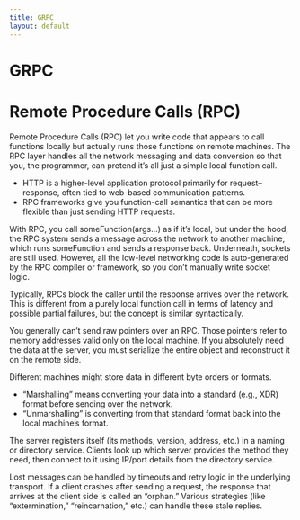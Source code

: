 ```yaml
---
title: GRPC
layout: default
---
```


# GRPC
# Remote Procedure Calls (RPC)
Remote Procedure Calls (RPC) let you write code that appears to call functions locally but actually runs those functions on remote machines. The RPC layer handles all the network messaging and data conversion so that you, the programmer, can pretend it’s all just a simple local function call.
* HTTP is a higher-level application protocol primarily for request–response, often tied to web-based communication patterns.
* RPC frameworks give you function-call semantics that can be more flexible than just sending HTTP requests.

With RPC, you call someFunction(args...) as if it’s local, but under the hood, the RPC system sends a message across the network to another machine, which runs someFunction and sends a response back.
Underneath, sockets are still used. However, all the low-level networking code is auto-generated by the RPC compiler or framework, so you don’t manually write socket logic.

Typically, RPCs block the caller until the response arrives over the network.
This is different from a purely local function call in terms of latency and possible partial failures, but the concept is similar syntactically.

You generally can’t send raw pointers over an RPC. Those pointers refer to memory addresses valid only on the local machine.
If you absolutely need the data at the server, you must serialize the entire object and reconstruct it on the remote side.

Different machines might store data in different byte orders or formats.
* “Marshalling” means converting your data into a standard (e.g., XDR) format before sending over the network.
* “Unmarshalling” is converting from that standard format back into the local machine’s format.

The server registers itself (its methods, version, address, etc.) in a naming or directory service.
Clients look up which server provides the method they need, then connect to it using IP/port details from the directory service.

Lost messages can be handled by timeouts and retry logic in the underlying transport. If a client crashes after sending a request, the response that arrives at the client side is called an “orphan.” Various strategies (like “extermination,” “reincarnation,” etc.) can handle these stale replies.